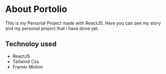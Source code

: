 # About Portolio
This is my Personal Project made with ReactJS. Here you can see my story and my personal project that i have done yet.

## Technoloy used
* ReactJS
* Tailwind Css
* Framer Motion
